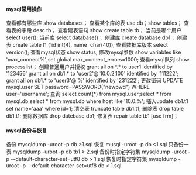 #### mysql常用操作
查看都有哪些库 show databases；
查看某个库的表 use db；show tables；
查看表的字段 desc tb；
查看建表语句 show create table tb；
当前是哪个用户 select user();
当前库 select database()；
创建库 create database db1；
创建表 create table t1 (\`id\`int(4),\`name\` char(40));
查看数据库版本 select version();
查看mysql状态 show status;
修改mysql参数 show variables like 'max_connect%';set global max_connect_errors=1000;
查看mysql队列 show processlist；
创建普通用户并授权 grant all on \*.\* to user1 identified by '123456'
grant all on db1.* to 'user2'@'10.0.2.100' identified by '111222';
grant all on db1.* to 'user3'@'%' identified by '231222';
更改密码 UPDATE mysql.user SET password=PASSWORD("newpwd")  WHERE user='username';
查询 select count(*) from mysql.user;select * from mysql.db;select * from mysql.db where host like '10.0.%';
插入update db1.t1 set name='aaa' where id=1;
清空表 truncate table db1.t1;
删除表 drop table db1.t1;
删除数据库 drop datebase db1;
修复表 repair table tb1 [use frm]；

#### mysql备份与恢复

备份 mysqldump -uroot -p db >1.sql
恢复 musql -uroot -p db <1.sql
只备份一表 mysqldump -uroot -p db tb1 > 2.sql
备份时指定字符集 mysqldump -uroot -p --default-character-set=utf8 db > 1.sql
恢复时指定字符集 mysqldump -uroot -p --default-character-set=utf8 db < 1.sql
